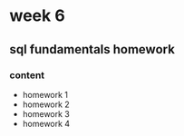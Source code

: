 # week 6
## sql fundamentals homework

### content

- homework 1
- homework 2
- homework 3
- homework 4  